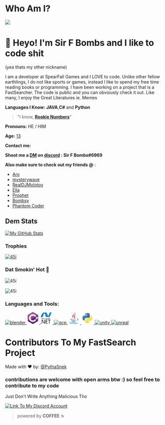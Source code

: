 # Who Am I?
![](https://komarev.com/ghpvc/?username=SlapBoi69&color=red)

# **👋 Heyo! I'm Sir F Bombs and I like to code shit**
(yea thats my other nickname)

I am a developer at SpearFall Games and I LOVE to code.
Unlike other fellow earthlings, I do not like sports or games, instead I like to spend my free time reading books or programming.
I have been working on a project that is a FastSearcher.
The code is public and you can obviously check it out.
Like many, I enjoy the Great Literatures ie. Memes


**Languages I Know:** **JAVA**,**C#** and **Python**
> "I know, [**Rookie Numbers**](https://user-images.githubusercontent.com/86361659/124341681-a9525c80-dbdb-11eb-8d92-fd306f50db39.png)"



**Pronouns:** HE / HIM


**Age:** [13](https://user-images.githubusercontent.com/86361659/124341807-aefc7200-dbdc-11eb-8651-8138508bdcb1.png)


**Contact me:**

**Shoot me a [DM](https://discord.com/users/831154220723339324) on [discord](https://discord.com/users/831154220723339324) : Sir F Bombs#6969**





**Also make sure to check out my friends @** :
* [Aro](https://github.com/Zynx64 )
* [mysterywave](https://github.com/mysterywave )
* [RealDJMolotov](https://github.com/RealDJMolotov) 
* [Ella](https://github.com/ItsEllah )
* [Prophet](https://github.com/TheProphetOfGaster )
* [Bombsy](https://github.com/v5k)
* [Phantom Coder](https://github.com/Coderoftheworld)

## Dem Stats
[![My GitHub Stats](https://github-readme-stats.vercel.app/api/?username=45i&count_private=true&theme=tokyonight&showicons=true)]()
### Trophies
<p align="left"> <a href="https://github.com/ryo-ma/github-profile-trophy"><img src="https://github-profile-trophy.vercel.app/?username=45i" alt="45i" /></a> </p>

### Dat Smokin' Hot 🥵
<p><img align="center" src="https://github-readme-stats.vercel.app/api/top-langs?username=45i&show_icons=true&locale=en&layout=compact" alt="45i" /></p>

<p><img align="center" src="https://github-readme-streak-stats.herokuapp.com/?user=45i&" alt="45i" /></p>                                                                                                      
                                                                                                      
                                                                                                      
                         




<h3 align="left">Languages and Tools:</h3>
<p align="left"> <a href="https://www.blender.org/" target="_blank"> <img src="https://download.blender.org/branding/community/blender_community_badge_white.svg" alt="blender" width="40" height="40"/> </a> <a href="https://www.w3schools.com/cs/" target="_blank"> <img src="https://raw.githubusercontent.com/devicons/devicon/master/icons/csharp/csharp-original.svg" alt="csharp" width="40" height="40"/> </a> <a href="https://dotnet.microsoft.com/" target="_blank"> <img src="https://raw.githubusercontent.com/devicons/devicon/master/icons/dot-net/dot-net-original-wordmark.svg" alt="dotnet" width="40" height="40"/> </a> <a href="https://cloud.google.com" target="_blank"> <img src="https://www.vectorlogo.zone/logos/google_cloud/google_cloud-icon.svg" alt="gcp" width="40" height="40"/> </a> <a href="https://www.java.com" target="_blank"> <img src="https://raw.githubusercontent.com/devicons/devicon/master/icons/java/java-original.svg" alt="java" width="40" height="40"/> </a> <a href="https://www.python.org" target="_blank"> <img src="https://raw.githubusercontent.com/devicons/devicon/master/icons/python/python-original.svg" alt="python" width="40" height="40"/> </a> <a href="https://unity.com/" target="_blank"> <img src="https://www.vectorlogo.zone/logos/unity3d/unity3d-icon.svg" alt="unity" width="40" height="40"/> </a> <a href="https://unrealengine.com/" target="_blank"> <img src="https://raw.githubusercontent.com/kenangundogan/fontisto/036b7eca71aab1bef8e6a0518f7329f13ed62f6b/icons/svg/brand/unreal-engine.svg" alt="unreal" width="40" height="40"/> </a> </p>






# Contributors To My FastSearch Project

Made with ❤️ by: [@PythaSnek](https://www.youtube.com/watch?v=dQw4w9WgXcQ)
### contributions are welcome with open arms btw :) so feel free to contribute to my code
Just Don't Write Anything Malicious Tho

[![**Link To My Discord Account**](https://github.com/SlapBoi69/SlapBoi69/blob/ReadMe/damn.png)](https://discord.com/users/831154220723339324)


> powered by **COFFEE** ☕
